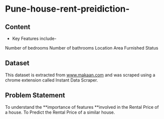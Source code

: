 # Pune-house-rent-preidiction-

## Content
* Key Features include-

Number of bedrooms
Number of bathrooms
Location
Area
Furnished Status

## Dataset
This dataset is extracted from www.makaan.com and was scraped using a chrome extension called Instant Data Scraper.

## Problem Statement
To understand the **importance of features **involved in the Rental Price of a house.
To Predict the Rental Price of a similar house.
